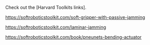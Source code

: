 Check out the [Harvard Toolkits links].

 https://softroboticstoolkit.com/soft-gripper-with-passive-jamming

 https://softroboticstoolkit.com/laminar-jamming

https://softroboticstoolkit.com/book/pneunets-bending-actuator
